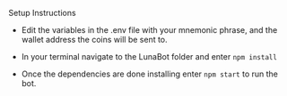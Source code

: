 Setup Instructions

- Edit the variables in the .env file with your mnemonic phrase, and the wallet address the coins will be sent to.

- In your terminal navigate to the LunaBot folder and enter ```npm install```

- Once the dependencies are done installing enter ```npm start``` to run the bot.
